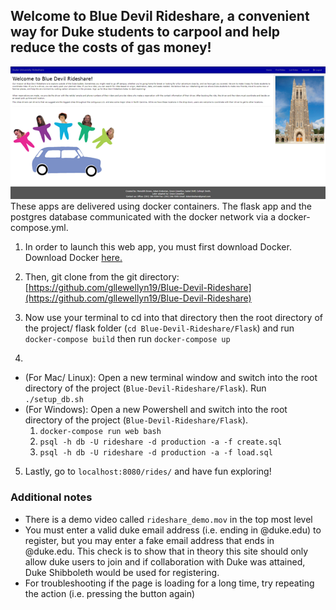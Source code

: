 ## Welcome to Blue Devil Rideshare, a convenient way for Duke students to carpool and help reduce the costs of gas money! 
![Screenshot home page](home_page.png)
These apps are delivered using docker containers. The flask app and the postgres database communicated with the docker network via a docker-compose.yml.

1. In order to launch this web app, you must first download Docker. Download Docker [here.](https://www.docker.com/get-started)

2. Then, git clone from the git directory: [https://github.com/gllewellyn19/Blue-Devil-Rideshare](https://github.com/gllewellyn19/Blue-Devil-Rideshare)

3. Now use your terminal to cd into that directory then the root directory of the project/ flask folder (`cd Blue-Devil-Rideshare/Flask`) and run `docker-compose build` then run `docker-compose up`

4. 
* (For Mac/ Linux): Open a new terminal window and switch into the root directory of the project (`Blue-Devil-Rideshare/Flask`). Run `./setup_db.sh` 
* (For Windows): Open a new Powershell and switch into the root directory of the project (`Blue-Devil-Rideshare/Flask`). 
	1. `docker-compose run web bash`
	2. `psql -h db -U rideshare -d production -a -f create.sql`
	3. `psql -h db -U rideshare -d production -a -f load.sql`

5. Lastly, go to `localhost:8080/rides/` and have fun exploring!


### Additional notes
* There is a demo video called `rideshare_demo.mov` in the top most level
* You must enter a valid duke email address (i.e. ending in @duke.edu) to register, but you may enter a fake email address that ends in @duke.edu. This check is to show that in theory this site should only allow duke users to join and if collaboration with Duke was attained, Duke Shibboleth would be used for registering. 
* For troubleshooting if the page is loading for a long time, try repeating the action (i.e. pressing the button again)